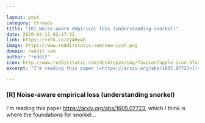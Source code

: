 ```yaml
---

layout: post
category: threads
title: "[R] Noise-aware empirical loss (understanding snorkel)"
date: 2020-04-11 02:17:32
link: https://vrhk.co/2y4Hy48
image: https://www.redditstatic.com/new-icon.png
domain: reddit.com
author: "reddit"
icon: http://www.redditstatic.com/desktop2x/img/favicon/apple-icon-57x57.png
excerpt: "I'm reading this paper [<https://arxiv.org/abs/1605.07723>](<https://arxiv.org/abs/1605.07723>), which I think is where the foundations for snorkel..."

---
```


### [R] Noise-aware empirical loss (understanding snorkel)

I'm reading this paper [<https://arxiv.org/abs/1605.07723>](<https://arxiv.org/abs/1605.07723>), which I think is where the foundations for snorkel...